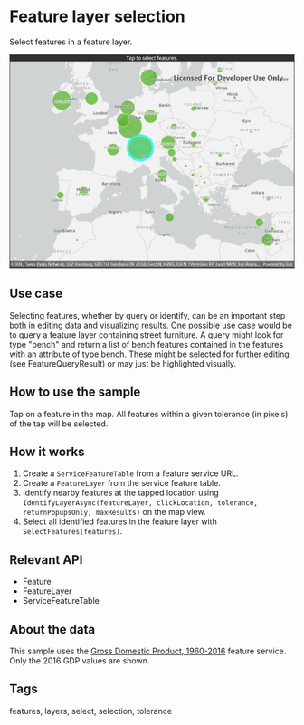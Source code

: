 # Feature layer selection

Select features in a feature layer.

![Image of feature layer selection](featurelayerselection.jpg)

## Use case

Selecting features, whether by query or identify, can be an important step both in editing data and visualizing results. One possible use case would be to query a feature layer containing street furniture. A query might look for type "bench" and return a list of bench features contained in the features with an attribute of type bench. These might be selected for further editing (see FeatureQueryResult) or may just be highlighted visually.

## How to use the sample

Tap on a feature in the map. All features within a given tolerance (in pixels) of the tap will be selected.

## How it works

1. Create a `ServiceFeatureTable` from a feature service URL.
2. Create a `FeatureLayer` from the service feature table.
3. Identify nearby features at the tapped location using `IdentifyLayerAsync(featureLayer, clickLocation, tolerance, returnPopupsOnly, maxResults)` on the map view.
4. Select all identified features in the feature layer with `SelectFeatures(features)`.

## Relevant API

* Feature
* FeatureLayer
* ServiceFeatureTable

## About the data

This sample uses the [Gross Domestic Product, 1960-2016](https://www.arcgis.com/home/item.html?id=0c4b6b70a56b40b08c5b0420c570a6ac) feature service. Only the 2016 GDP values are shown.

## Tags

features, layers, select, selection, tolerance
